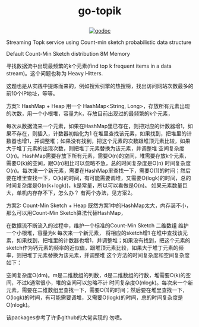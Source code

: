 # <p align="center">go-topik</p>

<p align="center">
<a href="https://godoc.org/github.com/Wp-Otto/go-topik"><img src="https://img.shields.io/badge/topk-godoc-brightgreen.svg" alt="godoc"></a>
</p>

Streaming Topk service using Count-min sketch probabilistic data structure 

Default Count-Min Sketch distribution 8M Memory

寻找数据流中出现最频繁的k个元素(find top k frequent items in a data stream)。这个问题也称为 Heavy Hitters.

这题也是从实践中提炼而来的，例如搜索引擎的热搜榜，找出访问网站次数最多的前10个IP地址，等等。

方案1: HashMap + Heap
用一个 HashMap<String, Long>，存放所有元素出现的次数，用一个小根堆，容量为k，存放目前出现过的最频繁的k个元素，

每次从数据流来一个元素，如果在HashMap里已存在，则把对应的计数器增1，如果不存在，则插入，计数器初始化为1
在堆里查找该元素，如果找到，把堆里的计数器也增1，并调整堆；如果没有找到，把这个元素的次数跟堆顶元素比较，如果大于堆丁元素的出现次数，则把堆丁元素替换为该元素，并调整堆
空间复杂度O(n)。HashMap需要存放下所有元素，需要O(n)的空间，堆需要存放k个元素，需要O(k)的空间，跟O(n)相比可以忽略不急，总的时间复杂度是O(n)
时间复杂度O(n)。每次来一个新元素，需要在HashMap里查找一下，需要O(1)的时间；然后要在堆里查找一下，O(k)的时间，有可能需要调堆，又需要O(logk)的时间，总的时间复杂度是O(n(k+logk))，k是常量，所以可以看做是O(n)。
如果元素数量巨大，单机内存存不下，怎么办？ 有两个办法，见方案2。

方案2: Count-Min Sketch + Heap
既然方案1中的HashMap太大，内存装不小，那么可以用Count-Min Sketch算法代替HashMap，

在数据流不断流入的过程中，维护一个标准的Count-Min Sketch 二维数组
维护一个小根堆，容量为k
每次来一个新元素，
将相应的sketch增1
在堆中查找该元素，如果找到，把堆里的计数器也增1，并调整堆；如果没有找到，把这个元素的sketch作为钙元素的频率的近似值，跟堆顶元素比较，如果大于堆丁元素的频率，则把堆丁元素替换为该元素，并调整堆
这个方法的时间复杂度和空间复杂度如下：

空间复杂度O(dm)。m是二维数组的列数，d是二维数组的行数，堆需要O(k)的空间，不过k通常很小，堆的空间可以忽略不计
时间复杂度O(nlogk)。每次来一个新元素，需要在二维数组里查找一下，需要O(1)的时间；然后要在堆里查找一下，O(logk)的时间，有可能需要调堆，又需要O(logk)的时间，总的时间复杂度是O(nlogk)。

该packages参考了许多github的大佬实现的  勿喷。
